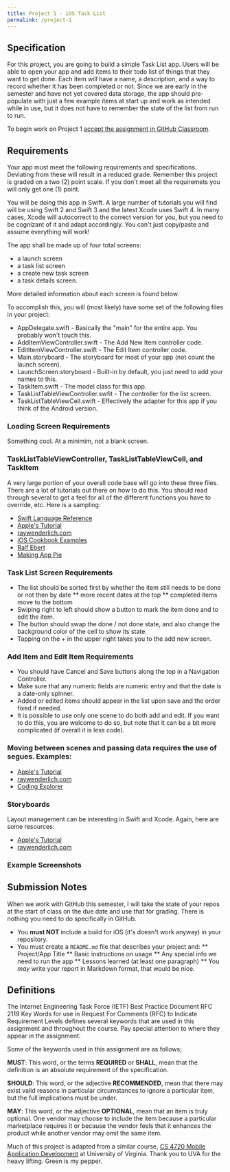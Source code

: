 ```yaml
---
title: Project 1 - iOS Task List
permalink: /project-1
---
```

## Specification
For this project, you are going to build a simple Task List app. Users will be able to open your app and add items to their todo list of things that they want to get done. Each item will have a name, a description, and a way to record whether it has been completed or not. Since we are early in the semester and have not yet covered data storage, the app should pre-populate with just a few example items at start up and work as intended while in use, but it does not have to remember the state of the list from run to run.

<!--more--> 
To begin work on Project 1 [accept the assignment in GitHub Classroom]().

## Requirements

Your app must meet the following requirements and specifications. Deviating from these will result in a reduced grade. Remember this project is graded on a two (2) point scale. If you don't meet all the requiremets you will only get one (1) point.

You will be doing this app in Swift. A large number of tutorials you will find will be using Swift 2 and Swift 3 and the latest Xcode uses Swift 4. In many cases, Xcode will autocorrect to the correct version for you, but you need to be cognizant of it and adapt accordingly. You can't just copy/paste and assume everything will work!

The app shall be made up of four total screens:

* a launch screen
* a task list screen
* a create new task screen
* a task details screen.

More detailed information about each screen is found below.

To accomplish this, you will (most likely) have some set of the following files in your project:

* AppDelegate.swift - Basically the "main" for the entire app. You probably won't touch this.
* AddItemViewController.swift - The Add New Item controller code.
* EditItemViewController.swift - The Edit Item controller code.
* Main.storyboard - The storyboard for most of your app (not count the launch screen).
* LaunchScreen.storyboard - Built-in by default, you just need to add your names to this.
* TaskItem.swift - The model class for this app.
* TaskListTableViewController.swfit - The controller for the list screen.
* TaskListTableViewCell.swift - Effectively the adapter for this app if you think of the Android version.

### Loading Screen Requirements

Something cool. At a minimim, not a blank screen.

### TaskListTableViewController, TaskListTableViewCell, and TaskItem

A very large portion of your overall code base will go into these three files. There are a lot of tutorials out there on how to do this. You should read through several to get a feel for all of the different functions you have to override, etc. Here is a sampling:

* [Swift Language Reference](https://developer.apple.com/library/content/documentation/Swift/Conceptual/Swift_Programming_Language/TheBasics.html)
* [Apple's Tutorial](https://developer.apple.com/library/content/referencelibrary/GettingStarted/DevelopiOSAppsSwift/)
* [raywenderlich.com](https://www.raywenderlich.com/category/ios)
* [iOS Cookbook Examples](https://github.com/vandadnp/iOS-8-Swift-Programming-Cookbook/tree/master/chapter-tables)
* [Ralf Ebert](https://www.ralfebert.de/tutorials/ios-swift-uitableviewcontroller/)
* [Making App Pie](https://makeapppie.com/2016/10/03/introducing-table-views-in-swift-3/)

### Task List Screen Requirements

* The list should be sorted first by whether the item still needs to be done or not then by date
** more recent dates at the top
** completed items move to the bottom
* Swiping right to left should show a button to mark the item done and to edit the item.
* The button should swap the done / not done state, and also change the background color of the cell to show its state.
* Tapping on the + in the upper right takes you to the add new screen.

### Add Item and Edit Item Requirements

* You should have Cancel and Save buttons along the top in a Navigation Controller.
* Make sure that any numeric fields are numeric entry and that the date is a date-only spinner.
* Added or edited items should appear in the list upon save and the order fixed if needed.
* It is possible to use only one scene to do both add and edit. If you want to do this, you are welcome to do so, but note that it can be a bit more complicated (if overall it is less code).

### Moving between scenes and passing data requires the use of segues. Examples:

* [Apple's Tutorial](https://developer.apple.com/library/content/featuredarticles/ViewControllerPGforiPhoneOS/UsingSegues.html)
* [raywenderlich.com](https://www.raywenderlich.com/113394/storyboards-tutorial-in-ios-9-part-2)
* [Coding Explorer](http://www.codingexplorer.com/segue-swift-view-controllers/)

### Storyboards

Layout management can be interesting in Swift and Xcode. Again, here are some resources:

* [Apple's Tutorial](https://developer.apple.com/library/content/documentation/UserExperience/Conceptual/AutolayoutPG/index.html#//apple_ref/doc/uid/TP40010853-CH7-SW1)
* [raywenderlich.com](https://www.raywenderlich.com/113388/storyboards-tutorial-in-ios-9-part-1)

### Example Screenshots


## Submission Notes
When we work with GitHub this semester, I will take the state of your repos at the start of class on the due date and use that for grading. There is nothing you need to do specifically in GitHub.

* You **must NOT** include a build for iOS (it's doesn't work anyway) in your repository. 
* You must create a `README.md` file that describes your project and:
** Project/App Title
** Basic instructions on usage
** Any special info we need to run the app
** Lessons learned (at least one paragraph)
** You *may* write your report in Markdown format, that would be nice.

## Definitions
The Internet Engineering Task Force (IETF) Best Practice Document RFC 2119 Key 
Words for use in Request For Comments (RFC) to Indicate Requirement Levels 
defines several keywords that are used in this assignment and throughout the 
course. Pay special attention to where they appear in the assignment.

Some of the keywords used in this assignment are as follows;

**MUST**: This word, or the terms **REQUIRED** or **SHALL**, mean that the
definition is an absolute requirement of the specification.

**SHOULD**: This word, or the adjective **RECOMMENDED**, mean that there may
exist valid reasons in particular circumstances to ignore a particular item, but
the full implications must be under.

**MAY**: This word, or the adjective **OPTIONAL**, mean that an item is truly
optional. One vendor may choose to include the item because a particular
marketplace requires it or because the vendor feels that it enhances the product
while another vendor may omit the same item.

Much of this project is adapted from a similar course, [CS 4720 Mobile Application Development](https://cs4720.cs.virginia.edu/category/ios) at University of Virginia. Thank you to UVA for the heavy lifting. Green is my pepper.